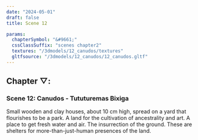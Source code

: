 ```yaml
---
date: "2024-05-01"
draft: false
title: Scene 12

params:
  chapterSymbol: "&#9661;"
  cssClassSuffix: "scenes chapter2"
  textures: "/3dmodels/12_canudos/textures"
  gltfsource: "/3dmodels/12_canudos/12_canudos.gltf"
---
```

## Chapter &#9661;:
### Scene 12: Canudos - Tututuremas  Bixiga
<canvas id="c"></canvas>

Small wooden and clay houses, about 10 cm high, spread on a yard that flourishes to be a park. A land for the cultivation of ancestrality and art. A place to get fresh water and air. The insurrection of the ground. These are shelters for more-than-just-human presences of the land.
